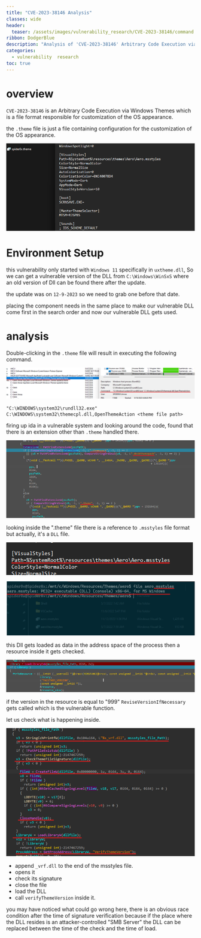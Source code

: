 ```yaml
---
title: "CVE-2023-38146 Analysis"
classes: wide
header:
  teaser: /assets/images/vulnerability_research/CVE-2023-38146/command.png
ribbon: DodgerBlue
description: "Analysis of 'CVE-2023-38146' Arbitrary Code Execution via Windows Themes"
categories:
  - vulnerability  research
toc: true
---
```


# overview

`CVE-2023-38146` is an Arbitrary Code Execution via Windows Themes which is a file format responsible for customization of the OS appearance.

the `.theme` file is just a file containing configuration for the customization of the OS appearance.

![error](/assets/images/vulnerability_research/CVE-2023-38146/file.png)

# Environment Setup

this vulnerability only started with `Windows 11` specifically in `uxtheme.dll`, So we can get a vulnerable version of the DLL from `C:\Windows\WinSxS` where an old version of Dll can be found there after the update.

the update was on `12-9-2023` so we need to grab one before that date.

placing the component needs in the same place to make our vulnerable DLL come first in the search order and now our vulnerable DLL gets used.

# analysis

Double-clicking in the `.theme` file will result in executing the following command.

![error](/assets/images/vulnerability_research/CVE-2023-38146/command.png)

```
"C:\WINDOWS\system32\rundll32.exe" C:\WINDOWS\system32\themecpl.dll,OpenThemeAction <theme file path>
```
firing up ida in a vulnerable system and looking around the code, found that there is an extension other than `.theme` handled there.

![error](/assets/images/vulnerability_research/CVE-2023-38146/ext.png)

looking inside the ".theme" file there is a reference to `.msstyles` file format but actually, it's a `DLL` file.

![error](/assets/images/vulnerability_research/CVE-2023-38146/mss.png)

![error](/assets/images/vulnerability_research/CVE-2023-38146/type.png)

this Dll gets loaded as data in the address space of the process then a resource inside it gets checked.

![error](/assets/images/vulnerability_research/CVE-2023-38146/load.png)

if the version in the resource is equal to "999" `ReviseVersionIfNecessary` gets called which is the vulnerable function.

let us check what is happening inside.

![error](/assets/images/vulnerability_research/CVE-2023-38146/race.png)


- append `_vrf.dll` to the end of the msstyles file.
- opens it 
- check its signature
- close the file
- load the DLL
- call `verifyThemeVersion` inside it.

you may have noticed what could go wrong here, there is an obvious race condition after the time of signature verification because if the place where the DLL resides is an attacker-controlled "SMB Server" the DLL can be replaced between the time of the check and the time of load.